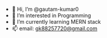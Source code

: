 - 👋 Hi, I’m @gautam-kumar0
- 👀 I’m interested in Programming
- 🌱 I’m currently learning MERN stack
- 📫 email: gk88257720@gmail.com


<!---
gautam-kumar0/gautam-kumar0 is a ✨ special ✨ repository because its `README.md` (this file) appears on your GitHub profile.
You can click the Preview link to take a look at your changes.
--->
